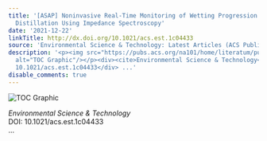 ```yaml
---
title: '[ASAP] Noninvasive Real-Time Monitoring of Wetting Progression in Membrane
  Distillation Using Impedance Spectroscopy'
date: '2021-12-22'
linkTitle: http://dx.doi.org/10.1021/acs.est.1c04433
source: 'Environmental Science & Technology: Latest Articles (ACS Publications)'
description: '<p><img src="https://pubs.acs.org/na101/home/literatum/publisher/achs/journals/content/esthag/0/esthag.ahead-of-print/acs.est.1c04433/20211222/images/medium/es1c04433_0009.gif"
  alt="TOC Graphic"/></p><div><cite>Environmental Science & Technology</cite></div><div>DOI:
  10.1021/acs.est.1c04433</div> ...'
disable_comments: true
---
```

<p><img src="https://pubs.acs.org/na101/home/literatum/publisher/achs/journals/content/esthag/0/esthag.ahead-of-print/acs.est.1c04433/20211222/images/medium/es1c04433_0009.gif" alt="TOC Graphic"/></p><div><cite>Environmental Science & Technology</cite></div><div>DOI: 10.1021/acs.est.1c04433</div> ...